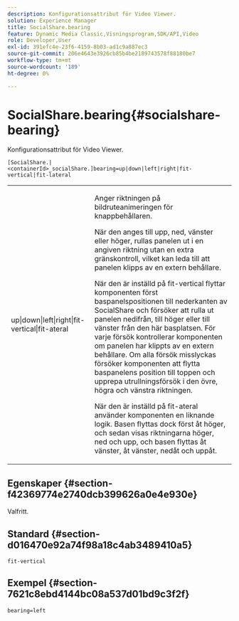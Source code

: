 ```yaml
---
description: Konfigurationsattribut för Video Viewer.
solution: Experience Manager
title: SocialShare.bearing
feature: Dynamic Media Classic,Visningsprogram,SDK/API,Video
role: Developer,User
exl-id: 391efc4e-23f6-4159-8b03-ad1c9a887ec3
source-git-commit: 206e4643e3926cb85b4be2189743578f88180be7
workflow-type: tm+mt
source-wordcount: '189'
ht-degree: 0%

---
```


# SocialShare.bearing{#socialshare-bearing}

Konfigurationsattribut för Video Viewer.

`[SocialShare.|<containerId>_socialShare.]bearing=up|down|left|right|fit-vertical|fit-lateral`

<table id="table_C616483932C2482CA9794DDD7313FD7C"> 
 <tbody> 
  <tr> 
   <td colname="col1"> <p> <span class="codeph"> up|down|left|right|fit-vertical|fit-ateral</span> </p> </td> 
   <td colname="col2"> <p> Anger riktningen på bildruteanimeringen för knappbehållaren. </p> <p> När den anges till <span class="codeph"> upp</span>, <span class="codeph"> ned</span>, <span class="codeph"> vänster</span> eller <span class="codeph"> höger</span>, rullas panelen ut i en angiven riktning utan en extra gränskontroll, vilket kan leda till att panelen klipps av en extern behållare. </p> <p>När den är inställd på <span class="codeph"> fit-vertical</span> flyttar komponenten först baspanelspositionen till nederkanten av SocialShare och försöker att rulla ut panelen nedifrån, till höger eller till vänster från den här basplatsen. För varje försök kontrollerar komponenten om panelen har klippts av en extern behållare. Om alla försök misslyckas försöker komponenten att flytta baspanelens position till toppen och upprepa utrullningsförsök i den övre, högra och vänstra riktningen. </p> <p>När den är inställd på <span class="codeph"> fit-ateral</span> använder komponenten en liknande logik. Basen flyttas dock först åt höger, och sedan visas riktningarna höger, ned och upp, och basen flyttas åt vänster, åt vänster, nedåt och uppåt. </p> </td> 
  </tr> 
 </tbody> 
</table>

## Egenskaper {#section-f42369774e2740dcb399626a0e4e930e}

Valfritt.

## Standard {#section-d016470e92a74f98a18c4ab3489410a5}

`fit-vertical`

## Exempel {#section-7621c8ebd4144bc08a537d01bd9c3f2f}

```
bearing=left
```
